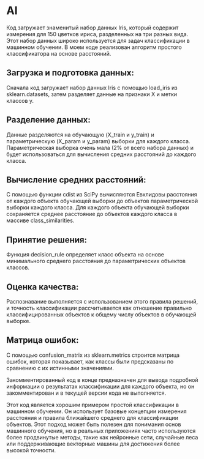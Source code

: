 # AI
Код загружает знаменитый набор данных Iris, который содержит измерения для 150 цветков ириса, разделенных на три разных вида. Этот набор данных широко используется для задач классификации в машинном обучении. В моем коде реализован алгоритм простого классификатора на основе расстояний.

## Загрузка и подготовка данных:
Сначала код загружает набор данных Iris с помощью load_iris из sklearn.datasets, затем разделяет данные на признаки X и метки классов y.
## Разделение данных:
Данные разделяются на обучающую (X_train и y_train) и параметрическую (X_param и y_param) выборки для каждого класса. Параметрическая выборка очень мала (2% от всего набора данных) и будет использоваться для вычисления средних расстояний до каждого класса.
## Вычисление средних расстояний:
С помощью функции cdist из SciPy вычисляются Евклидовы расстояния от каждого объекта обучающей выборки до объектов параметрической выборки каждого класса. Для каждого объекта обучающей выборки сохраняется среднее расстояние до объектов каждого класса в массиве class_similarities.
## Принятие решения:
Функция decision_rule определяет класс объекта на основе минимального среднего расстояния до параметрических объектов классов.
## Оценка качества:
Распознавание выполняется с использованием этого правила решений, и точность классификации рассчитывается как отношение правильно классифицированных объектов к общему числу объектов в обучающей выборке.
## Матрица ошибок:
С помощью confusion_matrix из sklearn.metrics строится матрица ошибок, которая показывает, как классы были предсказаны по сравнению с их истинными значениями.

Закомментированный код в конце предназначен для вывода подробной информации о результатах классификации для каждого объекта, но он закомментирован и в текущей версии кода не выполняется.

Этот код является хорошим примером простой классификации в машинном обучении. Он использует базовые концепции измерения расстояния и правила ближайшего среднего для классификации объектов. Этот подход может быть полезен для понимания основ машинного обучения, но в реальных приложениях часто используются более продвинутые методы, такие как нейронные сети, случайные леса или поддерживающие векторные машины для достижения более высокой точности.
